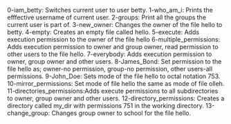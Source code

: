 0-iam_betty: Switches current user to user betty.
1-who_am_i: Prints the efffective username of current user.
2-groups: Print all the groups the current user is part of.
3-new_owner: Changes the owner of the file hello to betty.
4-empty: Creates an empty file called hello.
5-execute: Adds execution permission to the owner of the file hello
6-multiple_permissions: Adds execution permission to owner and group owner, read permission to other users to the file hello.
7-everybody: Adds execution permission to owner, group owner and other users.
8-James_Bond: Set permission to the file hello as; owner-no permission, group-no permission, other users-all permissions.
9-John_Doe: Sets mode of the file hello to octal notation 753.
10-mirror_permissions: Set mode of file hello the same as mode of file olleh.
11-directories_permissions:Adds execute permissions to all subdirectories to owner, group owner and other users.
12-directory_permissions: Creates a directory called my_dir with permissions 751 in the working directory.
13-change_group: Changes group owner to school for the file hello.
